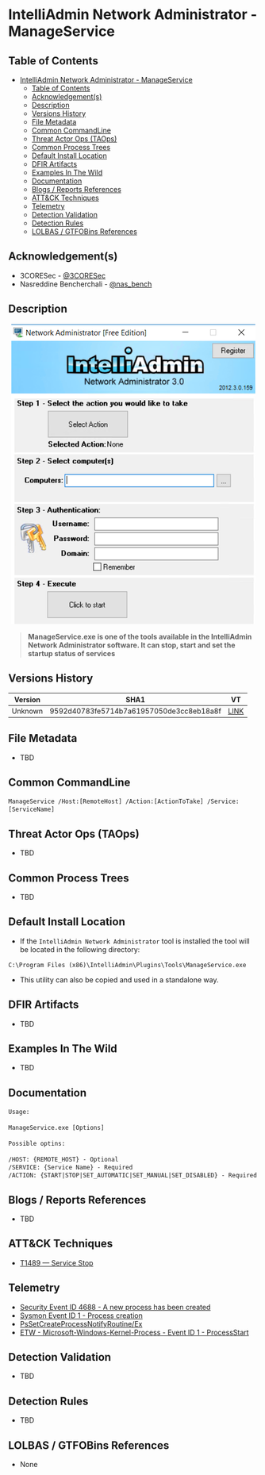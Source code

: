 # IntelliAdmin Network Administrator - ManageService

## Table of Contents

- [IntelliAdmin Network Administrator - ManageService](#intelliadmin-network-administrator---manageservice)
  - [Table of Contents](#table-of-contents)
  - [Acknowledgement(s)](#acknowledgements)
  - [Description](#description)
  - [Versions History](#versions-history)
  - [File Metadata](#file-metadata)
  - [Common CommandLine](#common-commandline)
  - [Threat Actor Ops (TAOps)](#threat-actor-ops-taops)
  - [Common Process Trees](#common-process-trees)
  - [Default Install Location](#default-install-location)
  - [DFIR Artifacts](#dfir-artifacts)
  - [Examples In The Wild](#examples-in-the-wild)
  - [Documentation](#documentation)
  - [Blogs / Reports References](#blogs--reports-references)
  - [ATT&CK Techniques](#attck-techniques)
  - [Telemetry](#telemetry)
  - [Detection Validation](#detection-validation)
  - [Detection Rules](#detection-rules)
  - [LOLBAS / GTFOBins References](#lolbas--gtfobins-references)

## Acknowledgement(s)

- 3CORESec - [@3CORESec](https://twitter.com/3CORESec)
- Nasreddine Bencherchali - [@nas_bench](https://twitter.com/nas_bench)

## Description

<p align="center"><img src="/Images/Screenshots/IntelliAdmin-Network-Administrator.png"></p>

> **ManageService.exe is one of the tools available in the IntelliAdmin Network Administrator software. It can stop, start and set the startup status of services**

## Versions History

| Version | SHA1                                     | VT                                                                                                                   |
|---------|------------------------------------------|----------------------------------------------------------------------------------------------------------------------|
| Unknown    | 9592d40783fe5714b7a61957050de3cc8eb18a8f | [LINK](https://www.virustotal.com/gui/file/4e2b90d81bb2f3dd2b9c0daa1bde4352ab31193f1e0b6130e5e97fb351b38a59)                                                                                                             |

## File Metadata

- TBD

## Common CommandLine

```batch
ManageService /Host:[RemoteHost] /Action:[ActionToTake] /Service:[ServiceName]
```

## Threat Actor Ops (TAOps)

- TBD

## Common Process Trees

- TBD

## Default Install Location

- If the ``IntelliAdmin Network Administrator`` tool is installed the tool will be located in the following directory:

```batch
C:\Program Files (x86)\IntelliAdmin\Plugins\Tools\ManageService.exe
```

- This utility can also be copied and used in a standalone way.

## DFIR Artifacts

- TBD

## Examples In The Wild

- TBD

## Documentation

```batch
Usage:

ManageService.exe [Options]

Possible optins:

/HOST: {REMOTE_HOST} - Optional
/SERVICE: {Service Name} - Required
/ACTION: {START|STOP|SET_AUTOMATIC|SET_MANUAL|SET_DISABLED} - Required
```

## Blogs / Reports References

- TBD

## ATT&CK Techniques

- [T1489 — Service Stop](https://attack.mitre.org/techniques/T1489/)

## Telemetry

- [Security Event ID 4688 - A new process has been created](https://www.ultimatewindowssecurity.com/securitylog/encyclopedia/event.aspx?eventID=4688)
- [Sysmon Event ID 1 - Process creation](https://www.ultimatewindowssecurity.com/securitylog/encyclopedia/event.aspx?eventid=90001)
- [PsSetCreateProcessNotifyRoutine/Ex](https://docs.microsoft.com/en-us/windows-hardware/drivers/ddi/ntddk/nf-ntddk-pssetcreateprocessnotifyroutineex)
- [ETW - Microsoft-Windows-Kernel-Process - Event ID 1 - ProcessStart](https://github.com/nasbench/EVTX-ETW-Resources)

## Detection Validation

- TBD

## Detection Rules

- TBD

## LOLBAS / GTFOBins References

- None
